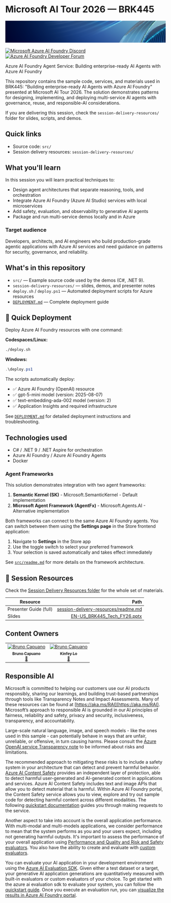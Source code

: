 # Microsoft AI Tour 2026 — BRK445

![AI Tour banner](img/Banner-MS-AI-Tour-26.png)

[![Microsoft Azure AI Foundry Discord](https://dcbadge.limes.pink/api/server/Pwpvf3TWaw)](https://discord.gg/Pwpvf3TWaw)
[![Azure AI Foundry Developer Forum](https://img.shields.io/badge/GitHub-Azure_AI_Foundry_Developer_Forum-blue?style=for-the-badge&logo=github&color=adff2f&logoColor=fff)](https://aka.ms/foundry/forum)

Azure AI Foundry Agent Service: Building enterprise-ready AI Agents with Azure AI Foundry

This repository contains the sample code, services, and materials used in BRK445: "Building enterprise-ready AI Agents with Azure AI Foundry" presented at Microsoft AI Tour 2026. The solution demonstrates patterns for designing, implementing, and deploying multi-service AI agents with governance, reuse, and responsible-AI considerations.

If you are delivering this session, check the `session-delivery-resources/` folder for slides, scripts, and demos.

## Quick links

- Source code: `src/`
- Session delivery resources: `session-delivery-resources/`

## What you'll learn

In this session you will learn practical techniques to:

- Design agent architectures that separate reasoning, tools, and orchestration
- Integrate Azure AI Foundry (Azure AI Studio) services with local microservices
- Add safety, evaluation, and observability to generative AI agents
- Package and run multi-service demos locally and in Azure

### Target audience

Developers, architects, and AI engineers who build production-grade agentic applications with Azure AI services and need guidance on patterns for security, governance, and reliability.

## What's in this repository

- `src/` — Example source code used by the demos (C#, .NET 9).  
- `session-delivery-resources/` — slides, demos, and presenter notes
- `deploy.sh` / `deploy.ps1` — Automated deployment scripts for Azure resources
- [`DEPLOYMENT.md`](./DEPLOYMENT.md) — Complete deployment guide

## 🚀 Quick Deployment

Deploy Azure AI Foundry resources with one command:

**Codespaces/Linux:**
```bash
./deploy.sh
```

**Windows:**
```powershell
.\deploy.ps1
```

The scripts automatically deploy:
- ✅ Azure AI Foundry (OpenAI) resource
- ✅ gpt-5-mini model (version: 2025-08-07)
- ✅ text-embedding-ada-002 model (version: 2)
- ✅ Application Insights and required infrastructure

See [`DEPLOYMENT.md`](./DEPLOYMENT.md) for detailed deployment instructions and troubleshooting.

## Technologies used

- C# / .NET 9 / .NET Aspire for orchestration
- Azure AI Foundry / Azure AI Foundry Agents
- Docker

### Agent Frameworks

This solution demonstrates integration with two agent frameworks:

1. **Semantic Kernel (SK)** - Microsoft.SemanticKernel - Default implementation
2. **Microsoft Agent Framework (AgentFx)** - Microsoft.Agents.AI - Alternative implementation

Both frameworks can connect to the same Azure AI Foundry agents. You can switch between them using the **Settings page** in the Store frontend application:

1. Navigate to **Settings** in the Store app
2. Use the toggle switch to select your preferred framework
3. Your selection is saved automatically and takes effect immediately

See [`src/readme.md`](./src/readme.md) for more details on the framework architecture.

## 🔗 Session Resources

Check the [Session Delivery Resources folder](./session-delivery-resources/) for the whole set of materials.

| Resource | Path |
|---|---:|
| Presenter Guide (full) | [session-delivery-resources/readme.md](session-delivery-resources/readme.md)
| Slides | [EN-US_BRK445_Tech_FY26.pptx](https://aka.ms/AAxri1f) |

## Content Owners

<table>
<tr>
    <td align="center"><a href="http://github.com/mikekinsman">
        <img src="https://github.com/elbruno.png" width="100px;" alt="Bruno Capuano"/>
        <br />
        <sub><b>Bruno Capuano</b></sub></a>
        <br />
        <a href="https://github.com/elbruno" title="talk">📢</a>
    </td>
    <td align="center"><a href="https://github.com/kinfey">
        <img src="https://github.com/kinfey.png" width="100px;" alt="Bruno Capuano"/>
        <br />
        <sub><b>Kinfey Lo</b></sub></a>
        <br />
        <a href="https://github.com/kinfey" title="talk">📢</a>
    </td>

</tr></table>

## Responsible AI

Microsoft is committed to helping our customers use our AI products responsibly, sharing our learnings, and building trust-based partnerships through tools like Transparency Notes and Impact Assessments. Many of these resources can be found at [https://aka.ms/RAI](https://aka.ms/RAI).
Microsoft’s approach to responsible AI is grounded in our AI principles of fairness, reliability and safety, privacy and security, inclusiveness, transparency, and accountability.

Large-scale natural language, image, and speech models - like the ones used in this sample - can potentially behave in ways that are unfair, unreliable, or offensive, in turn causing harms. Please consult the [Azure OpenAI service Transparency note](https://learn.microsoft.com/legal/cognitive-services/openai/transparency-note?tabs=text) to be informed about risks and limitations.

The recommended approach to mitigating these risks is to include a safety system in your architecture that can detect and prevent harmful behavior. [Azure AI Content Safety](https://learn.microsoft.com/azure/ai-services/content-safety/overview) provides an independent layer of protection, able to detect harmful user-generated and AI-generated content in applications and services. Azure AI Content Safety includes text and image APIs that allow you to detect material that is harmful. Within Azure AI Foundry portal, the Content Safety service allows you to view, explore and try out sample code for detecting harmful content across different modalities. The following [quickstart documentation](https://learn.microsoft.com/azure/ai-services/content-safety/quickstart-text?tabs=visual-studio%2Clinux&pivots=programming-language-rest) guides you through making requests to the service.

Another aspect to take into account is the overall application performance. With multi-modal and multi-models applications, we consider performance to mean that the system performs as you and your users expect, including not generating harmful outputs. It's important to assess the performance of your overall application using [Performance and Quality and Risk and Safety evaluators](https://learn.microsoft.com/azure/ai-studio/concepts/evaluation-metrics-built-in). You also have the ability to create and evaluate with [custom evaluators](https://learn.microsoft.com/azure/ai-studio/how-to/develop/evaluate-sdk#custom-evaluators).

You can evaluate your AI application in your development environment using the [Azure AI Evaluation SDK](https://microsoft.github.io/promptflow/index.html). Given either a test dataset or a target, your generative AI application generations are quantitatively measured with built-in evaluators or custom evaluators of your choice. To get started with the azure ai evaluation sdk to evaluate your system, you can follow the [quickstart guide](https://learn.microsoft.com/azure/ai-studio/how-to/develop/flow-evaluate-sdk). Once you execute an evaluation run, you can [visualize the results in Azure AI Foundry portal](https://learn.microsoft.com/azure/ai-studio/how-to/evaluate-flow-results).
